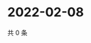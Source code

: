 # 2022-02-08

共 0 条

<!-- BEGIN WEIBO -->
<!-- 最后更新时间 Tue Feb 08 2022 00:12:21 GMT+0800 (China Standard Time) -->

<!-- END WEIBO -->
